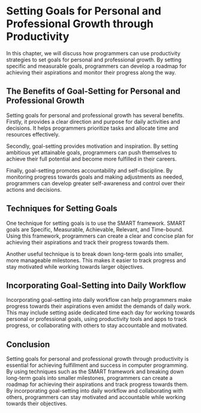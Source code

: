 Setting Goals for Personal and Professional Growth through Productivity
=============================================================================================================================================

In this chapter, we will discuss how programmers can use productivity strategies to set goals for personal and professional growth. By setting specific and measurable goals, programmers can develop a roadmap for achieving their aspirations and monitor their progress along the way.

The Benefits of Goal-Setting for Personal and Professional Growth
-----------------------------------------------------------------

Setting goals for personal and professional growth has several benefits. Firstly, it provides a clear direction and purpose for daily activities and decisions. It helps programmers prioritize tasks and allocate time and resources effectively.

Secondly, goal-setting provides motivation and inspiration. By setting ambitious yet attainable goals, programmers can push themselves to achieve their full potential and become more fulfilled in their careers.

Finally, goal-setting promotes accountability and self-discipline. By monitoring progress towards goals and making adjustments as needed, programmers can develop greater self-awareness and control over their actions and decisions.

Techniques for Setting Goals
----------------------------

One technique for setting goals is to use the SMART framework. SMART goals are Specific, Measurable, Achievable, Relevant, and Time-bound. Using this framework, programmers can create a clear and concise plan for achieving their aspirations and track their progress towards them.

Another useful technique is to break down long-term goals into smaller, more manageable milestones. This makes it easier to track progress and stay motivated while working towards larger objectives.

Incorporating Goal-Setting into Daily Workflow
----------------------------------------------

Incorporating goal-setting into daily workflow can help programmers make progress towards their aspirations even amidst the demands of daily work. This may include setting aside dedicated time each day for working towards personal or professional goals, using productivity tools and apps to track progress, or collaborating with others to stay accountable and motivated.

Conclusion
----------

Setting goals for personal and professional growth through productivity is essential for achieving fulfillment and success in computer programming. By using techniques such as the SMART framework and breaking down long-term goals into smaller milestones, programmers can create a roadmap for achieving their aspirations and track progress towards them. By incorporating goal-setting into daily workflow and collaborating with others, programmers can stay motivated and accountable while working towards their objectives.
